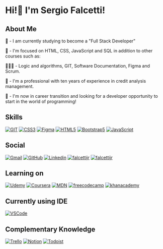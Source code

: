 # Hi!👋  I'm Sergio Falcetti! 


##  About Me
🌱 - I am currently studying to become a "Full Stack Developer"

📙 - I'm focused on HTML, CSS, JavaScript and SQL in addition to other courses such as:

👨🏻‍💻 - Logic and algorithms, GIT, Software Documentation, Figma and Scrum.

💼 - I'm a professional with ten years of experience in credit analysis management.

🎯 -  I'm now in career transition and looking for a developer opportunity to start in the world of programming!


## Skills

[![GIT](https://img.shields.io/badge/GIT-E44C30?style=for-the-badge&logo=git&logoColor=white)]()
[![CSS3](https://img.shields.io/badge/CSS3-1572B6?style=for-the-badge&logo=css3&logoColor=white)]()
[![Figma](https://img.shields.io/badge/Figma-F24E1E?style=for-the-badge&logo=figma&logoColor=white)]()
[![HTML5](https://img.shields.io/badge/HTML5-E34F26?style=for-the-badge&logo=html5&logoColor=white)]()
[![Bootstrap5](https://img.shields.io/badge/Bootstrap-563D7C?style=for-the-badge&logo=bootstrap&logoColor=white)]()
[![JavaScript](https://img.shields.io/badge/JavaScript-F7DF1E?style=for-the-badge&logo=javascript&logoColor=black)]()

## Social

[![Gmail](https://img.shields.io/badge/Gmail-D14836?style=for-the-badge&logo=gmail&logoColor=white
)](mailto:falcettijr@gmail.com)
[![GitHub](https://img.shields.io/badge/GitHub-100000?style=for-the-badge&logo=github&logoColor=white)](https://github.com/falcettijr)
[![Linkedin](https://img.shields.io/badge/LinkedIn-0077B5?style=for-the-badge&logo=linkedin&logoColor=white)](https://www.linkedin.com/in/sergiofalcetti)
[![falcettijr](https://img.shields.io/badge/Instagram-E4405F?style=for-the-badge&logo=instagram&logoColor=white)](https://www.instagram.com/sergio.falcetti/)
[![falcettijr](https://img.shields.io/badge/Stack_Overflow-FE7A16?style=for-the-badge&logo=stack-overflow&logoColor=white)](https://stackoverflow.com/users/19959736/sergio-falcetti)

## Learning on

[![Udemy](https://img.shields.io/badge/Udemy-EC5252?style=for-the-badge&logo=Udemy&logoColor=white)](https://www.udemy.com/user/sergio49/)
[![Coursera](https://img.shields.io/badge/Coursera-0056D2?style=for-the-badge&logo=Coursera&logoColor=white)](https://www.coursera.org/user/808b9af9970fae8b46a4ffb36d8e2822)
[![MDN](https://img.shields.io/badge/MDN_Web_Docs-black?style=for-the-badge&logo=mdnwebdocs&logoColor=white)]()
[![freecodecamp](https://img.shields.io/badge/freecodecamp-27273D?style=for-the-badge&logo=freecodecamp&logoColor=white)](https://www.freecodecamp.org/falcettijr)
[![khanacademy](https://img.shields.io/badge/Khan%20Academy-14BF96?style=for-the-badge&logo=Khan%20Academy&logoColor=white)](https://pt.khanacademy.org/profile/me/courses?learn=1)
## Currently using IDE

[![VSCode](https://img.shields.io/badge/Visual_Studio_Code-0078D4?style=for-the-badge&logo=visual%20studio%20code&logoColor=white
)](https://code.visualstudio.com/)

## Complementary Knowledge

[![Trello](https://img.shields.io/badge/Trello-0052CC?style=for-the-badge&logo=trello&logoColor=whit)]()
[![Notion](https://img.shields.io/badge/Notion-000000?style=for-the-badge&logo=notion&logoColor=white
)]()
[![Todoist](https://img.shields.io/badge/Todoist-E44332?style=for-the-badge&logo=todoist&logoColor=white)]()

